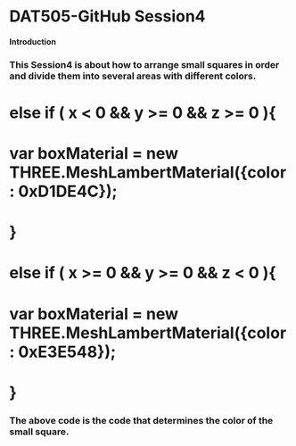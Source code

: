 # DAT505-GitHub Session4
#### Introduction
### This Session4 is about how to arrange small squares in order and divide them into several areas with different colors.
# else if ( x < 0 && y >= 0 && z >= 0 ){
# var boxMaterial = new THREE.MeshLambertMaterial({color: 0xD1DE4C});
# }
# else if ( x >= 0 && y >= 0 && z < 0 ){
# var boxMaterial = new THREE.MeshLambertMaterial({color: 0xE3E548});
# }
### The above code is the code that determines the color of the small square.

